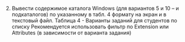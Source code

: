 2. Вывести содержимое каталога Windows (для вариантов 5 и 10 – и
подкаталогов) по указанному в табл. 4 формату на экран и в текстовый файл.
Таблица 4 - Варианты заданий для студентов по списку
Рекомендуется использовать фильтр по Extension или Attributes (в зависимости
от варианта задания)